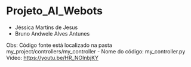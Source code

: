 # Projeto_AI_Webots

- Jéssica Martins de Jesus
- Bruno Andwele Alves Antunes

Obs: Código fonte está localizado na pasta my_project/controllers/my_controller - Nome do código: my_controller.py<br>
Vídeo: https://youtu.be/HR_NOInbjKY
